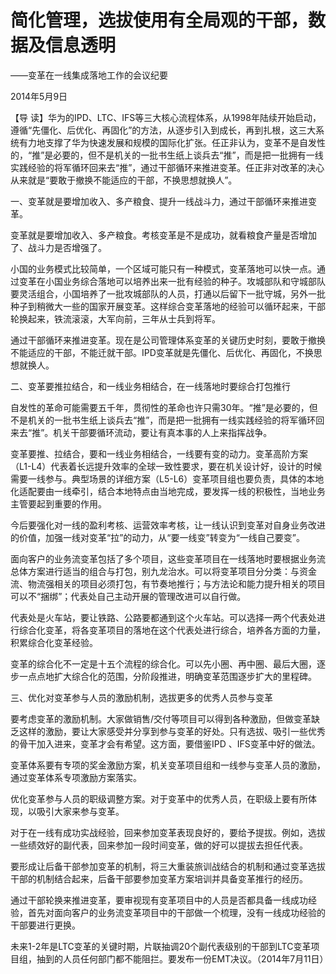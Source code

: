 # 简化管理，选拔使用有全局观的干部，数据及信息透明

——变革在一线集成落地工作的会议纪要

2014年5月9日

【导 读】华为的IPD、LTC、IFS等三大核心流程体系，从1998年陆续开始启动，遵循“先僵化、后优化、再固化”的方法，从逐步引入到成长，再到扎根，这三大系统有力地支撑了华为快速发展和规模的国际化扩张。任正非认为，变革不是自发性的，“推”是必要的，但不是机关的一批书生纸上谈兵去“推”，而是把一批拥有一线实践经验的将军循环回来去“推”，通过干部循环来推进变革。任正非对改革的决心从来就是“要敢于撤换不能适应的干部，不换思想就换人”。

一、变革就是要增加收入、多产粮食、提升一线战斗力，通过干部循环来推进变革。

变革就是要增加收入、多产粮食。考核变革是不是成功，就看粮食产量是否增加了、战斗力是否增强了。

小国的业务模式比较简单，一个区域可能只有一种模式，变革落地可以快一点。通过变革在小国业务综合落地可以培养出来一批有经验的种子。攻城部队和守城部队要灵活组合，小国培养了一批攻城部队的人员，打通以后留下一批守城，另外一批种子到稍微大一些的国家开展变革。这样综合变革落地的经验可以循环起来，干部轮换起来，铁流滚滚，大军向前，三年从士兵到将军。

通过干部循环来推进变革。现在是公司管理体系变革的关键历史时刻，要敢于撤换不能适应的干部，不能迁就干部。IPD变革就是先僵化、后优化、再固化，不换思想就换人。

二、变革要推拉结合，和一线业务相结合，在一线落地时要综合打包推行

自发性的革命可能需要五千年，贯彻性的革命也许只需30年。“推”是必要的，但不是机关的一批书生纸上谈兵去“推”，而是把一批拥有一线实践经验的将军循环回来去“推”。机关干部要循环流动，要让有真本事的人上来指挥战争。

变革要推、拉结合，要和一线业务相结合，一线要有变的动力。变革高阶方案（L1-L4）代表着长远提升效率的全球一致性要求，要在机关设计好，设计的时候需要一线参与。典型场景的详细方案（L5-L6）变革项目组也要负责，具体的本地化适配要由一线牵引，结合本地特点由当地完成，要发挥一线的积极性，当地业务主管要起到重要的作用。

今后要强化对一线的盈利考核、运营效率考核，让一线认识到变革对自身业务改进的价值，加强一线对变革“拉”的动力，从“要一线变”转变为“一线自己要变”。

面向客户的业务流变革包括了多个项目，这些变革项目在一线落地时要根据业务流总体方案进行适当的组合与打包，别九龙治水。可以将变革项目分分类：与资金流、物流强相关的项目必须打包，有节奏地推行；与方法论和能力提升相关的项目可以不“捆绑”；代表处自己主动开展的管理改进可以自行做。

代表处是火车站，要让铁路、公路要都通到这个火车站。可以选择一两个代表处进行综合化变革，将各变革项目的落地在这个代表处进行综合，培养各方面的力量，积累综合化变革经验。

变革的综合化不一定是十五个流程的综合化。可以先小圈、再中圈、最后大圈，逐步一点点地扩大综合化的范围，分阶段推进，明确变革范围逐步扩大的里程碑。

三、优化对变革参与人员的激励机制，选拔更多的优秀人员参与变革

要考虑变革的激励机制。大家做销售/交付等项目可以得到各种激励，但做变革缺乏这样的激励，要让大家感受并分享到参与变革的好处。只有选拔、吸引一些优秀的骨干加入进来，变革才会有希望。这方面，要借鉴IPD 、IFS变革中好的做法。

变革体系要有专项的奖金激励方案，机关变革项目组和一线参与变革人员的激励，通过变革体系专项激励方案落实。

优化变革参与人员的职级调整方案。对于变革中的优秀人员，在职级上要有所体现，以吸引大家来参与变革。

对于在一线有成功实战经验，回来参加变革表现良好的，要给予提拔。例如，选拔一些绩效好的副代表，回来参加一段时间变革，做的好可以提拔去担任代表。

要形成让后备干部参加变革的机制，将三大重装旅训战结合的机制和通过变革选拔干部的机制结合起来，后备干部要参加变革方案培训并具备变革推行的经历。

通过干部轮换来推进变革，要审视现有变革项目中的人员是否都具备一线成功经验，首先对面向客户的业务流变革项目中的干部做一个梳理，没有一线成功经验的干部要进行更换。

未来1-2年是LTC变革的关键时期，片联抽调20个副代表级别的干部到LTC变革项目组，抽到的人员任何部门都不能阻拦。要发布一份EMT决议。（2014年7月11日）

